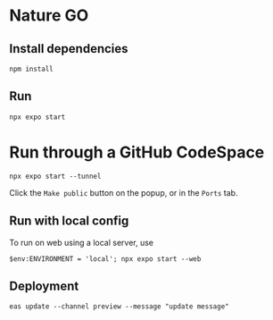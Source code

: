 # Nature GO


## Install dependencies

```npm install```

## Run

```npx expo start```

# Run through a GitHub CodeSpace

```npx expo start --tunnel```

Click the `Make public` button on the popup, or in the `Ports` tab. 

## Run with local config

To run on web using a local server, use

```$env:ENVIRONMENT = 'local'; npx expo start --web```

## Deployment

```eas update --channel preview --message "update message"```
